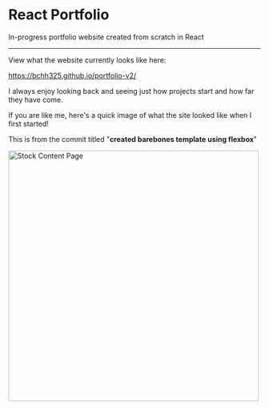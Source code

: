 # React Portfolio

In-progress portfolio website created from scratch in React

___

View what the website currently looks like here:

https://bchh325.github.io/portfolio-v2/

I always enjoy looking back and seeing just how projects start and how far they have come.

If you are like me, here's a quick image of what the site looked like when I first started!

This is from the commit titled "**created barebones template using flexbox**"

<img src="https://i.imgur.com/O2ucXVZ.png" alt="Stock Content Page" width="500" title="Stock Content Page">

